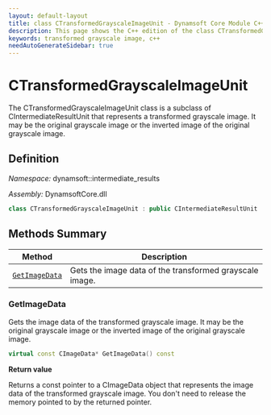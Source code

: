 ```yaml
---
layout: default-layout
title: class CTransformedGrayscaleImageUnit - Dynamsoft Core Module C++ Edition API Reference
description: This page shows the C++ edition of the class CTransformedGrayscaleImageUnit in Dynamsoft Core Module.
keywords: transformed grayscale image, c++
needAutoGenerateSidebar: true
---
```


# CTransformedGrayscaleImageUnit

The CTransformedGrayscaleImageUnit class is a subclass of CIntermediateResultUnit that represents a transformed grayscale image. It may be the original grayscale image or the inverted image of the original grayscale image.

## Definition

*Namespace:* dynamsoft::intermediate_results

*Assembly:* DynamsoftCore.dll

```cpp
class CTransformedGrayscaleImageUnit : public CIntermediateResultUnit 
```

## Methods Summary

| Method               | Description |
|----------------------|-------------|
| [`GetImageData`](#getimagedata) | Gets the image data of the transformed grayscale image.|

### GetImageData

Gets the image data of the transformed grayscale image. It may be the original grayscale image or the inverted image of the original grayscale image.

```cpp
virtual const CImageData* GetImageData() const
```

**Return value**

Returns a const pointer to a CImageData object that represents the image data of the transformed grayscale image. You don't need to release the memory pointed to by the returned pointer.
